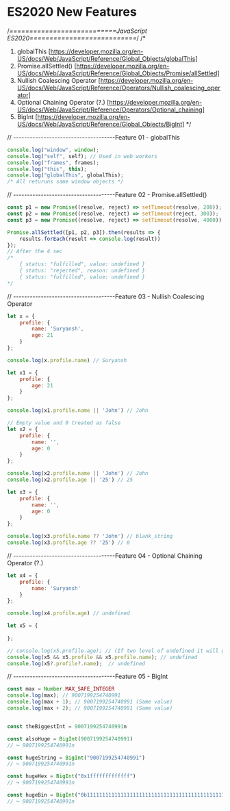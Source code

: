 # ES2020 New Features

/*===========================JavaScript ES2020===========================*/
/*
1. globalThis  [https://developer.mozilla.org/en-US/docs/Web/JavaScript/Reference/Global_Objects/globalThis]
2. Promise.allSettled()  [https://developer.mozilla.org/en-US/docs/Web/JavaScript/Reference/Global_Objects/Promise/allSettled]
3. Nullish Coalescing Operator  [https://developer.mozilla.org/en-US/docs/Web/JavaScript/Reference/Operators/Nullish_coalescing_operator]
4. Optional Chaining Operator (?.)  [https://developer.mozilla.org/en-US/docs/Web/JavaScript/Reference/Operators/Optional_chaining]
5. BigInt  [https://developer.mozilla.org/en-US/docs/Web/JavaScript/Reference/Global_Objects/BigInt]
*/

// -------------------------------------Feature 01 - globalThis

```javascript
console.log("window", window);
console.log("self", self); // Used in web workers
console.log("frames", frames);
console.log("this", this);
console.log("globalThis", globalThis);
/* All returuns same window objects */
```

// -------------------------------------Feature 02 - Promise.allSettled()

```javascript
const p1 = new Promise((resolve, reject) => setTimeout(resolve, 200));
const p2 = new Promise((resolve, reject) => setTimeout(reject, 300));
const p3 = new Promise((resolve, reject) => setTimeout(resolve, 4000));

Promise.allSettled([p1, p2, p3]).then(results => {
    results.forEach(result => console.log(result))
});
// After the 4 sec
/*
	{ status: "fulfilled", value: undefined }
	{ status: "rejected", reason: undefined }
	{ status: "fulfilled", value: undefined }
*/
```

// -------------------------------------Feature 03 - Nullish Coalescing Operator

```javascript
let x = {
    profile: {
        name: 'Suryansh',
        age: 21
    }
};

console.log(x.profile.name) // Suryansh

let x1 = {
    profile: {
        age: 21
    }
};

console.log(x1.profile.name || 'John') // John

// Empty value and 0 treated as false
let x2 = {
    profile: {
        name: '',
        age: 0
    }
};

console.log(x2.profile.name || 'John') // John
console.log(x2.profile.age || '25') // 25

let x3 = {
    profile: {
        name: '',
        age: 0
    }
};

console.log(x3.profile.name ?? 'John') // blank_string
console.log(x3.profile.age ?? '25') // 0
```

// -------------------------------------Feature 04 -  Optional Chaining Operator (?.)

```javascript
let x4 = {
    profile: {
        name: 'Suryansh'
    }
};

console.log(x4.profile.age) // undefined

let x5 = {
	
};

// console.log(x5.profile.age); // (If two level of undefined it will give an error) Uncaught TypeError: Cannot read property 'age' of undefined
console.log(x5 && x5.profile && x5.profile.name); // undefined
console.log(x5?.profile?.name);  // undefined
```

// -------------------------------------Feature 05 -  BigInt

```javascript
const max = Number.MAX_SAFE_INTEGER
console.log(max); // 9007199254740991
console.log(max + 1); // 9007199254740991 (Same value)
console.log(max + 2); // 9007199254740991 (Same value)


const theBiggestInt = 9007199254740991n

const alsoHuge = BigInt(9007199254740991)
// ↪ 9007199254740991n

const hugeString = BigInt("9007199254740991")
// ↪ 9007199254740991n

const hugeHex = BigInt("0x1fffffffffffff")
// ↪ 9007199254740991n

const hugeBin = BigInt("0b11111111111111111111111111111111111111111111111111111")
// ↪ 9007199254740991n
```

